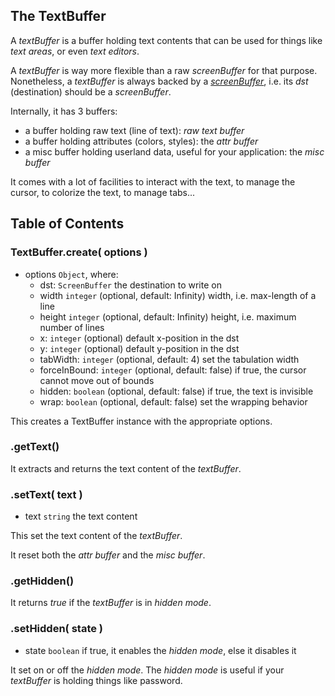 

<a name="top"></a>
<a name="ref.TextBuffer"></a>
## The TextBuffer

A *textBuffer* is a buffer holding text contents that can be used for things like *text areas*, or even *text editors*.

A *textBuffer* is way more flexible than a raw *screenBuffer* for that purpose.
Nonetheless, a *textBuffer* is always backed by a [*screenBuffer*](screenbuffer.md#top), i.e. its *dst* (destination)
should be a *screenBuffer*.

Internally, it has 3 buffers:
* a buffer holding raw text (line of text): *raw text buffer*
* a buffer holding attributes (colors, styles): the *attr buffer*
* a misc buffer holding userland data, useful for your application: the *misc buffer*

It comes with a lot of facilities to interact with the text, to manage the cursor, to colorize the text, to manage tabs...



## Table of Contents



<a name="ref.TextBuffer.create"></a>
### TextBuffer.create( options )

* options `Object`, where:
	* dst: `ScreenBuffer` the destination to write on
	* width `integer` (optional, default: Infinity) width, i.e. max-length of a line
	* height `integer` (optional, default: Infinity) height, i.e. maximum number of lines
	* x: `integer` (optional) default x-position in the dst
	* y: `integer` (optional) default y-position in the dst
	* tabWidth: `integer` (optional, default: 4) set the tabulation width
	* forceInBound: `integer` (optional, default: false) if true, the cursor cannot move out of bounds
	* hidden: `boolean` (optional, default: false) if true, the text is invisible
	* wrap: `boolean` (optional, default: false) set the wrapping behavior

This creates a TextBuffer instance with the appropriate options.



<a name="ref.TextBuffer.getText"></a>
### .getText()

It extracts and returns the text content of the *textBuffer*.



<a name="ref.TextBuffer.setText"></a>
### .setText( text )

* text `string` the text content

This set the text content of the *textBuffer*.

It reset both the *attr buffer* and the *misc buffer*.



<a name="ref.TextBuffer.getHidden"></a>
### .getHidden()

It returns *true* if the *textBuffer* is in *hidden mode*.



<a name="ref.TextBuffer.setHidden"></a>
### .setHidden( state )

* state `boolean` if true, it enables the *hidden mode*, else it disables it

It set on or off the *hidden mode*.
The *hidden mode* is useful if your *textBuffer* is holding things like password.

